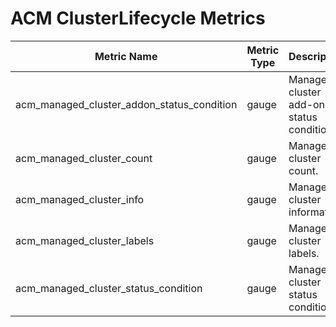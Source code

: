 # ACM ClusterLifecycle Metrics

| Metric Name                                                                   | Metric Type | Description                              | Status |
|-------------------------------------------------------------------------------|-------------|------------------------------------------|--------|
| acm_managed_cluster_addon_status_condition                                    | gauge       | Managed cluster add-on status condition. | STABLE |
| acm_managed_cluster_count                                                     | gauge       | Managed cluster count.                   | STABLE |
| acm_managed_cluster_info                                                      | gauge       | Managed cluster information.             | STABLE |
| acm_managed_cluster_labels                                                    | gauge       | Managed cluster labels.                  | STABLE |
| acm_managed_cluster_status_condition                                          | gauge       | Managed cluster status condition.        | STABLE |
